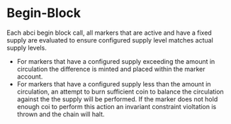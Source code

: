# Begin-Block

Each abci begin block call, all markers that are active and have a fixed supply
are evaluated to ensure configured supply level matches actual supply levels.

- For markers that have a configured supply exceeding the amount in circulation the difference is minted and placed
  within the marker account.
- For markers that have a configured supply less than the amount in circulation, an attempt to burn sufficient coin
  to balance the circulation against the the supply will be performed.  If the marker does not hold enough coi to
  perform this action an invariant constraint violtation is thrown and the chain will halt.

